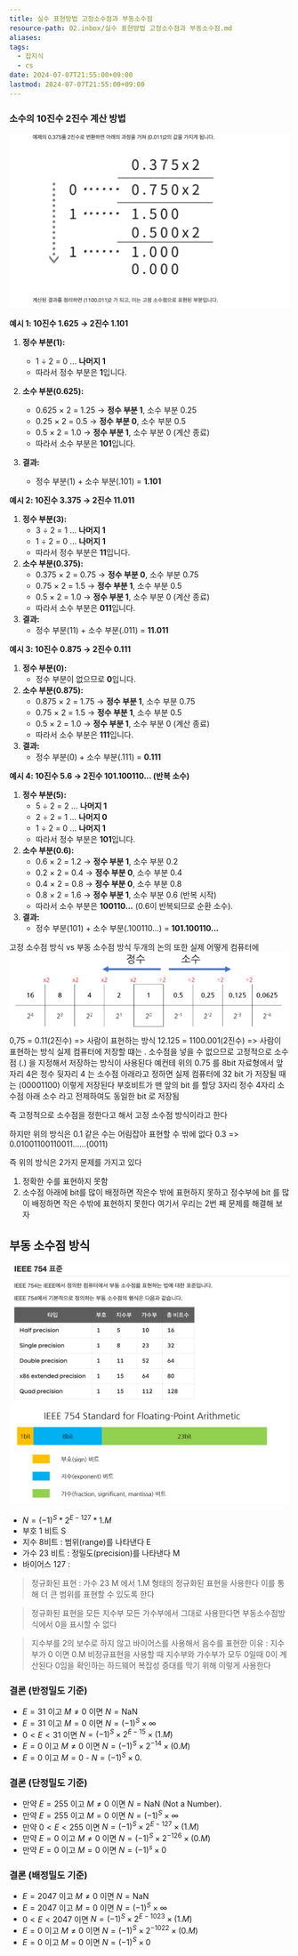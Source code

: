 ```yaml
---
title: 실수 표현방법 고정소수점과 부동소수점
resource-path: 02.inbox/실수 표현방법 고정소수점과 부동소수점.md
aliases:
tags:
  - 잡지식
  - cs
date: 2024-07-07T21:55:00+09:00
lastmod: 2024-07-07T21:55:00+09:00
---
```

### 소수의 10진수 2진수 계산 방법
![Pasted image 20250408173559](../08.media/20250408173559.png)

**예시 1: 10진수 1.625 → 2진수 1.101**  
1. **정수 부분(1):**  
   - 1 ÷ 2 = 0 ... **나머지 1**  
   - 따라서 정수 부분은 **1**입니다.  

2. **소수 부분(0.625):**  
   - 0.625 × 2 = 1.25 → **정수 부분 1**, 소수 부분 0.25  
   - 0.25 × 2 = 0.5 → **정수 부분 0**, 소수 부분 0.5  
   - 0.5 × 2 = 1.0 → **정수 부분 1**, 소수 부분 0 (계산 종료)  
   - 따라서 소수 부분은 **101**입니다.  

3. **결과:**  
   - 정수 부분(1) + 소수 부분(.101) = **1.101**

**예시 2: 10진수 3.375 → 2진수 11.011**  
1. **정수 부분(3):**  
   - 3 ÷ 2 = 1 ... **나머지 1**  
   - 1 ÷ 2 = 0 ... **나머지 1**  
   - 따라서 정수 부분은 **11**입니다. 
2. **소수 부분(0.375):**  
   - 0.375 × 2 = 0.75 → **정수 부분 0**, 소수 부분 0.75  
   - 0.75 × 2 = 1.5 → **정수 부분 1**, 소수 부분 0.5  
   - 0.5 × 2 = 1.0 → **정수 부분 1**, 소수 부분 0 (계산 종료)  
   - 따라서 소수 부분은 **011**입니다. 
3. **결과:**  
   - 정수 부분(11) + 소수 부분(.011) = **11.011**

**예시 3: 10진수 0.875 → 2진수 0.111**  
1. **정수 부분(0):**  
   - 정수 부분이 없으므로 **0**입니다. 
2. **소수 부분(0.875):**  
   - 0.875 × 2 = 1.75 → **정수 부분 1**, 소수 부분 0.75  
   - 0.75 × 2 = 1.5 → **정수 부분 1**, 소수 부분 0.5  
   - 0.5 × 2 = 1.0 → **정수 부분 1**, 소수 부분 0 (계산 종료)  
   - 따라서 소수 부분은 **111**입니다.  
3. **결과:**  
   - 정수 부분(0) + 소수 부분(.111) = **0.111**

**예시 4: 10진수 5.6 → 2진수 101.100110... (반복 소수)**  
1. **정수 부분(5):**  
   - 5 ÷ 2 = 2 ... **나머지 1**  
   - 2 ÷ 2 = 1 ... **나머지 0**  
   - 1 ÷ 2 = 0 ... **나머지 1**  
   - 따라서 정수 부분은 **101**입니다.  
2. **소수 부분(0.6):**  
   - 0.6 × 2 = 1.2 → **정수 부분 1**, 소수 부분 0.2  
   - 0.2 × 2 = 0.4 → **정수 부분 0**, 소수 부분 0.4  
   - 0.4 × 2 = 0.8 → **정수 부분 0**, 소수 부분 0.8  
   - 0.8 × 2 = 1.6 → **정수 부분 1**, 소수 부분 0.6 (반복 시작)  
   - 따라서 소수 부분은 **100110...** (0.6이 반복되므로 순환 소수).  
3. **결과:**  
   - 정수 부분(101) + 소수 부분(.100110...) = **101.100110...**



고정 소수점 방식 vs 부동 소수점 방식 두개의 논의
또한 실제 어떻게 컴퓨터에![](../08.media/20240707215506.png)0,75 = 0.11(2진수) => 사람이 표현하는 방식
12.125 = 1100.001(2진수) => 사람이 표현하는 방식
실제 컴퓨터에 저장할 떄는 . 소수점을 넣을 수 없으므로 고정적으로 소수점 (.) 을 지정해서 저장하는 방식이 사용된다
예컨테 위의 0.75 를 8bit 자료형에서 앞자리 4은 정수 뒷자리 4 는 소수점 아래라고 정하면 실제 컴퓨터에 32 bit 가 저장될 때는 (00001100) 이렇게 저장된다 부호비트가 맨 앞의 bit 를 할당 3자리 정수 4자리 소수점 아래 소수 라고 전제하여도 동일한 bit 로 저장됨

즉 고정적으로 소수점을 정한다고 해서 고정 소수점 방식이라고 한다

하지만 위의 방식은 0.1 같은 수는 어림잡아 표현할 수 밖에 없다
0.3 => 0.01001100110011......(0011)

즉 위의 방식은 2가지 문제를 가지고 있다
1. 정확한 수를 표현하지 못함
2. 소수점 아래에 bit를 많이 배정하면 작은수 밖에 표현하지 못하고 정수부에 bit 를 많이 배정하면 작은 수밖에 표현하지 못한다
여기서 우리는 2번 째 문제를 해결해 보자



## 부동 소수점 방식
![Pasted image 20250408173683](../08.media/20250408173683.png)
![Pasted image 20240707220729](../08.media/20240707220729.png)
- $N = (-1)^S * 2^{E-127} * 1.M$
- 부호 1 비트 S
- 지수 8비트 : 범위(range)를 나타낸다 E
- 가수 23 비트 : 정밀도(precision)를 나타낸다 M 
- 바이어스 127 : 


> 정규화된 표현 : 가수 23 M 에서 1.M 형태의 정규화된 표현을 사용한다 이를 통해 더 큰 범위를 표현할 수 있도록 한다

> 정규화된 표현을 모든 지수부 모든 가수부에서 그대로 사용한다면 부동소수점방식에서 0을 표시할 수 없다 

> 지수부를 2의 보수로 하지 않고 바이어스를 사용해서 음수를 표현한 이유 : 
> 지수부가 0 이면 0.M 비정규표현을 사용할 때 지수부와 가수부가 모두 0일때 0이 계산된다 
> 0임을 확인하는 하드웨어 복잡성 증대를 막기 위해 이렇게 사용한다



### 결론 (반정밀도 기준)
- $E = 31$ 이고 $M \neq 0$ 이면 $N = \text{NaN}$
- $E = 31$ 이고  $M = 0$ 이면 $N = (-1)^S \times \infty$
- $0 < E < 31$  이면 $N = (-1)^S \times 2^{E - 15} \times (1.M)$
- $E = 0$ 이고 $M \neq 0$ 이면 $N = (-1)^S \times 2^{-14} \times (0.M)$
- $E = 0$ 이고 $M = 0$  - $N = (-1)^S \times 0$.  
### 결론 (단정밀도 기준)
- 만약 $E = 255$ 이고 $M\neq0$ 이면 $N =\text{NaN}$ (Not a Number).
- 만약 $E = 255$ 이고 $M = 0$ 이면 $N=(-1)^S \times \infty$ 
- 만약 $0<E<255$ 이면   $N=(-1)^S \times 2^{E-127}\times(1.M)$
- 만약 $E=0$ 이고 $M \neq 0$ 이면 $N=(-1)^S \times 2^{-126} \times (0.M)$
- 만약 $E = 0$ 이고 $M=0$ 이면 $N=(-1)^s \times 0$
### 결론 (배정밀도 기준)
- $E = 2047$ 이고 $M \neq 0$ 이면 $N = \text{NaN}$
- $E = 2047$ 이고 $M = 0$ 이면 $N = (-1)^S \times \infty$
- $0 < E < 2047$ 이면 $N = (-1)^S \times 2^{E - 1023} \times (1.M)$
- $E = 0$ 이고 $M \neq 0$ 이면 $N = (-1)^S \times 2^{-1022} \times (0.M)$
- $E = 0$ 이고 $M = 0$ 이면 $N = (-1)^S \times 0$